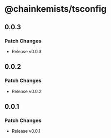 # @chainkemists/tsconfig

## 0.0.3

### Patch Changes

- Release v0.0.3

## 0.0.2

### Patch Changes

- Release v0.0.2

## 0.0.1

### Patch Changes

- Release v0.0.1
